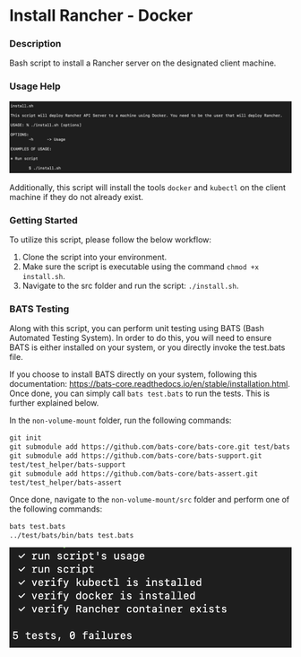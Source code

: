 # Install Rancher - Docker

### Description
Bash script to install a Rancher server on the designated client machine.

### Usage Help

![Usage](https://github.com/markusewalker/Rancher-Goodies/blob/main/install/docker/non-volume-mount/install.jpg)

Additionally, this script will install the tools `docker` and `kubectl` on the client machine if they do not already exist.

### Getting Started
To utilize this script, please follow the below workflow:

1. Clone the script into your environment.
2. Make sure the script is executable using the command `chmod +x install.sh`.
3. Navigate to the src folder and run the script: `./install.sh`.

### BATS Testing
Along with this script, you can perform unit testing using BATS (Bash Automated Testing System). In order to do this, you will need to ensure BATS is either installed on your system, or you directly invoke the test.bats file.

If you choose to install BATS directly on your system, following this documentation: https://bats-core.readthedocs.io/en/stable/installation.html. Once done, you can simply call `bats test.bats` to run the tests. This is further explained below.

In the `non-volume-mount` folder, run the following commands:

```
git init
git submodule add https://github.com/bats-core/bats-core.git test/bats
git submodule add https://github.com/bats-core/bats-support.git test/test_helper/bats-support
git submodule add https://github.com/bats-core/bats-assert.git test/test_helper/bats-assert
```

Once done, navigate to the `non-volume-mount/src` folder and perform one of the following commands:

```
bats test.bats
../test/bats/bin/bats test.bats
```

![BATS Testing Result](https://github.com/markusewalker/Rancher-Goodies/blob/main/install/docker/non-volume-mount/bats.jpg)
